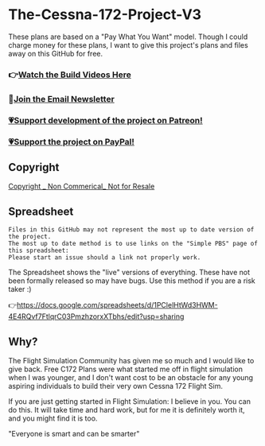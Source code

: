 # The-Cessna-172-Project-V3

These plans are based on a "Pay What You Want" model. Though I could charge money for these plans, I want to give this project's plans and files away on this GitHub for free. 
### 👉[Watch the Build Videos Here](https://www.youtube.com/watch?v=Gfau2fuKCAs&list=PL3BZuuA7xo1La9Q11wTtN-bd93COms_3J)

### 📰[Join the Email Newsletter](https://mailchi.mp/3afd070e8526/wf5uthbr9t)

### [💗Support development of the project on Patreon!](https://www.patreon.com/Captain_Bob)
### [💗Support the project on PayPal!](https://www.paypal.com/donate?business=H4MLB9GPEUEX4&item_name=Cessna+172+Project&currency_code=USD)

## Copyright
[Copyright _ Non Commerical_ Not for Resale](https://creativecommons.org/licenses/by-nc/4.0/)

## Spreadsheet
	Files in this GitHub may not represent the most up to date version of the project. 
	The most up to date method is to use links on the "Simple PBS" page of this spreadsheet:
	Please start an issue should a link not properly work.
The Spreadsheet shows the "live" versions of everything. These have not been formally released so may have bugs. Use this method if you are a risk taker :)

👉https://docs.google.com/spreadsheets/d/1PClelHtWd3HWM-4E4RQvf7FtlqrC03PmzhzorxXTbhs/edit?usp=sharing


## Why?
The Flight Simulation Community has given me so much and I would like to give back. Free C172 Plans were what started me off in flight simulation when I was younger, and I don't want cost to be an obstacle for any young aspiring individuals to build their very own Cessna 172 Flight Sim.

If you are just getting started in Flight Simulation: I believe in you. You can do this. It will take time and hard work, but for me it is definitely worth it, and you might find it is too.

"Everyone is smart and can be smarter"

